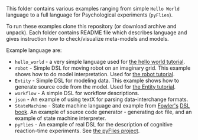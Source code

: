 This folder contains various examples ranging from simple `Hello World` language
to a full language for Psychological experiments (`pyFlies`).

To run these examples clone this repository (or download archive and unpack).
Each folder contains README file which describes language and gives instruction
how to check/visualize meta-models and models.

Example language are:
  - `hello_world` - a very simple language used for [the hello world
    tutorial](http://igordejanovic.net/textX/tutorials/hello_world/).
  - `robot` - Simple DSL for moving robot on an imaginary grid. This example
    shows how to do model interpretation. Used for [the robot
    tutorial](http://igordejanovic.net/textX/tutorials/robot/).
  - `Entity` - Simple DSL for modeling data. This example shows how to generate
    source code from the model. Used for [the Entity
    tutorial](http://igordejanovic.net/textX/tutorials/entity/).
  - `workflow` - A simple DSL for workflow descriptions.
  - `json` - An example of using textX for parsing data-interchange formats.
  - `StateMachine` - State machine language and example from
    [Fowler's](http://www.martinfowler.com/aboutMe.html) [DSL
    book](http://www.martinfowler.com/books/dsl.html). An example of source code
    generator - generating `dot` file, and an example of state machine
    interpreter.
  - `pyFlies` - An example of real DSL for the description of cognitive
    reaction-time experiments. See [the pyFlies project](http://igordejanovic.net/pyFlies/).
